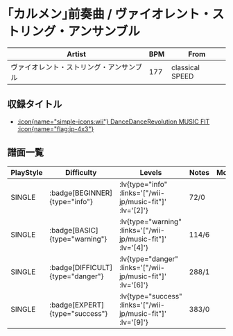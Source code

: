 # ｢カルメン｣前奏曲 / ヴァイオレント・ストリング・アンサンブル

|Artist|BPM|From|
|------|---|----|
|ヴァイオレント・ストリング・アンサンブル|177|classical SPEED|

## 収録タイトル

- [ :icon{name="simple-icons:wii"} DanceDanceRevolution MUSIC FIT :icon{name="flag:jp-4x3"} ](/wii-jp/music-fit)

## 譜面一覧

|PlayStyle|Difficulty|Levels|Notes|Movie|
|---------|----------|------|-----|-----|
|SINGLE| :badge[BEGINNER]{type="info"} | :lv{type="info" :links='["/wii-jp/music-fit"]' :lv='[2]'} |72/0||
|SINGLE| :badge[BASIC]{type="warning"} | :lv{type="warning" :links='["/wii-jp/music-fit"]' :lv='[4]'} |114/6||
|SINGLE| :badge[DIFFICULT]{type="danger"} | :lv{type="danger" :links='["/wii-jp/music-fit"]' :lv='[6]'} |288/1||
|SINGLE| :badge[EXPERT]{type="success"} | :lv{type="success" :links='["/wii-jp/music-fit"]' :lv='[9]'} |383/0||
